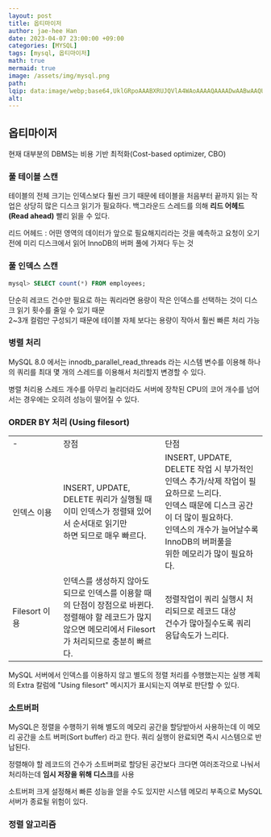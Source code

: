```yaml
---
layout: post  
title: 옵티마이저  
author: jae-hee Han  
date: 2023-04-07 23:00:00 +09:00  
categories: [MYSQL]  
tags: [mysql, 옵티마이저]  
math: true  
mermaid: true  
image: /assets/img/mysql.png  
path:   
lqip: data:image/webp;base64,UklGRpoAAABXRUJQVlA4WAoAAAAQAAAADwAABwAAQUxQSDIAAAARL0AmbZurmr57yyIiqE8oiG0bejIYEQTgqiDA9vqnsUSI6H+oAERp2HZ65qP/VIAWAFZQOCBCAAAA8AEAnQEqEAAIAAVAfCWkAALp8sF8rgRgAP7o9FDvMCkMde9PK7euH5M1m6VWoDXf2FkP3BqV0ZYbO6NA/VFIAAAA  
alt:
---
```


## 옵티마이저
현재 대부분의 DBMS는 비용 기반 최적화(Cost-based optimizer, CBO) 

### 풀 테이블 스캔
테이블의 전체 크기는 인덱스보다 훨씬 크기 때문에 테이블을 처음부터 끝까지 읽는 작업은 상당히 많은 디스크 읽기가 필요하다. 
백그라운드 스레드를 의해 **리드 어헤드(Read ahead)** 빨리 읽을 수 있다.

리드 어헤드 : 어떤 영역의 데이터가 앞으로 필요해지리라는 것을 예측하고 요청이 오기 전에 
미리 디스크에서 읽어 InnoDB의 버퍼 풀에 가져다 두는 것

### 풀 인덱스 스캔
```sql
mysql> SELECT count(*) FROM employees;
```
단순히 레코드 건수만 필요로 하는 쿼리라면 용량이 작은 인덱스를 선택하는 것이 디스크 읽기 횟수를 줄일 수 있기 때문  
2~3개 컬럼만 구성되기 때문에 테이블 자체 보다는 용량이 작아서 훨씬 빠른 처리 가능

### 병렬 처리 
MySQL 8.0 에서는 innodb_parallel_read_threads 라는 시스템 변수를 이용해 하나의 쿼리를 최대 몇 개의 스레드를 이용해서 처리할지 변경할 수 있다.

병렬 처리용 스레드 개수를 아무리 늘리더라도 서버에 장착된 CPU의 코어 개수를 넘어서는 경우에는 오히려 성능이 떨어질 수 있다. 

### ORDER BY 처리 (Using filesort)

<table style="width: 100%">
<tr>
  <td style="width: 20%">-</td>
  <td style="width: 40%">장점</td>
  <td style="width: 40%">단점</td>
</tr>
<tr>
  <td>인덱스 이용</td>
  <td>INSERT, UPDATE, DELETE 쿼리가 실행될 때<br/>이미 인덱스가 정렬돼 있어서 순서대로 읽기만<br/>하면 되므로 매우 빠르다.
  </td>
  <td>INSERT, UPDATE, DELETE 작업 시 부가적인<br/>인덱스 추가/삭제 작업이 필요하므로 느리다.<br/>인덱스 때문에 디스크 공간이 더 많이 필요하다.<br/>인덱스의 개수가 늘어날수록 InnoDB의 버퍼풀을<br/>위한 메모리가 많이 필요하다.</td>
</tr>
<tr>
  <td>Filesort 이용</td>
  <td>인덱스를 생성하지 않아도 되므로 인덱스를 이용할 때<br/>의 단점이 장점으로 바뀐다.<br/>정렬해야 할 레코드가 많지 않으면 메모리에서 Filesort<br/>가 처리되므로 충분히 빠르다.
  </td>
  <td>정렬작업이 쿼리 실행시 처리되므로 레코드 대상<br/> 건수가 많아질수도록 쿼리 응답속도가 느리다.</td>
</tr>
</table>

MySQL 서버에서 인덱스를 이용하지 않고 별도의 정렬 처리를 수행했는지는 실행 계획의 Extra 칼럼에 "Using filesort" 메시지가 표시되는지 여부로 판단할 수 있다.

### 소트버퍼

MySQL은 정렬을 수행하기 위해 별도의 메모리 공간을 할당받아서 사용하는데 이 메모리 공간을 소트 버퍼(Sort buffer) 라고 한다. 쿼리 실행이 완료되면 즉시 시스템으로 반납된다.

정렬해야 할 레코드의 건수가 소트버퍼로 할당된 공간보다 크다면 여러조각으로 나눠서 처리하는데 **임시 저장을 위해 디스크**를 사용 

소트버퍼 크게 설정해서 빠른 성능을 얻을 수도 있지만 시스템 메모리 부족으로 MySQL 서버가 종료될 위험이 있다. 

### 정렬 알고리즘





